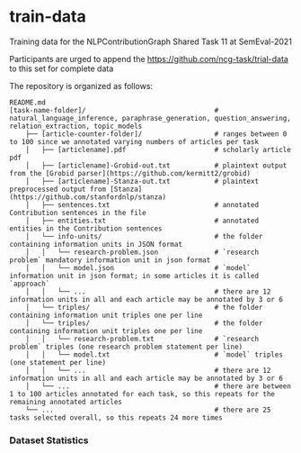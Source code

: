 # train-data
Training data for the NLPContributionGraph Shared Task 11 at SemEval-2021

Participants are urged to append the https://github.com/ncg-task/trial-data to this set for complete data

The repository is organized as follows:

    README.md                            
    [task-name-folder]/                                # natural_language_inference, paraphrase_generation, question_answering, relation_extraction, topic_models
        ├── [article-counter-folder]/                  # ranges between 0 to 100 since we annotated varying numbers of articles per task
        │   ├── [articlename].pdf                      # scholarly article pdf
        │   ├── [articlename]-Grobid-out.txt           # plaintext output from the [Grobid parser](https://github.com/kermitt2/grobid)
        │   ├── [articlename]-Stanza-out.txt           # plaintext preprocessed output from [Stanza](https://github.com/stanfordnlp/stanza)
        │   ├── sentences.txt                          # annotated Contribution sentences in the file
        │   ├── entities.txt                           # annotated entities in the Contribution sentences
        │   └── info-units/                            # the folder containing information units in JSON format
        │   │   └── research-problem.json              # `research problem` mandatory information unit in json format
        │   │   └── model.json                         # `model` information unit in json format; in some articles it is called `approach`
        │   │   └── ...                                # there are 12 information units in all and each article may be annotated by 3 or 6
        │   └── triples/                               # the folder containing information unit triples one per line
        │   └── triples/                               # the folder containing information unit triples one per line
        │   │   └── research-problem.txt               # `research problem` triples (one research problem statement per line)
        │   │   └── model.txt                          # `model` triples (one statement per line)
        │   │   └── ...                                # there are 12 information units in all and each article may be annotated by 3 or 6
        │   └── ...                                    # there are between 1 to 100 articles annotated for each task, so this repeats for the remaining annotated articles
        └── ...                                        # there are 25 tasks selected overall, so this repeats 24 more times

### Dataset Statistics
